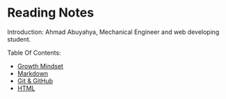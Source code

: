 # Reading Notes
Introduction: Ahmad Abuyahya, Mechanical Engineer and web developing student.

Table Of Contents:
* [Growth Mindset](ahmadabuyahya.github.io/Reading-Notes)
* [Markdown](https://ahmadabuyahya.github.io/Reading-Notes/Markdown.html)
* [Git & GitHub](https://ahmadabuyahya.github.io/Reading-Notes/git.github.html)
* [HTML](https://ahmadabuyahya.github.io/Reading-Notes/Html.html)